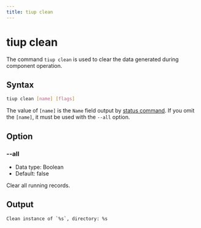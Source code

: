 ```yaml
---
title: tiup clean
---
```


# tiup clean

The command `tiup clean` is used to clear the data generated during component operation.

## Syntax

```sh
tiup clean [name] [flags]
```

The value of `[name]` is the `Name` field output by [status command](/tiup/tiup-command-status.md). If you omit the `[name]`, it must be used with the `--all` option.

## Option

### --all

- Data type: Boolean
- Default: false

Clear all running records.

## Output

```
Clean instance of `%s`, directory: %s
```